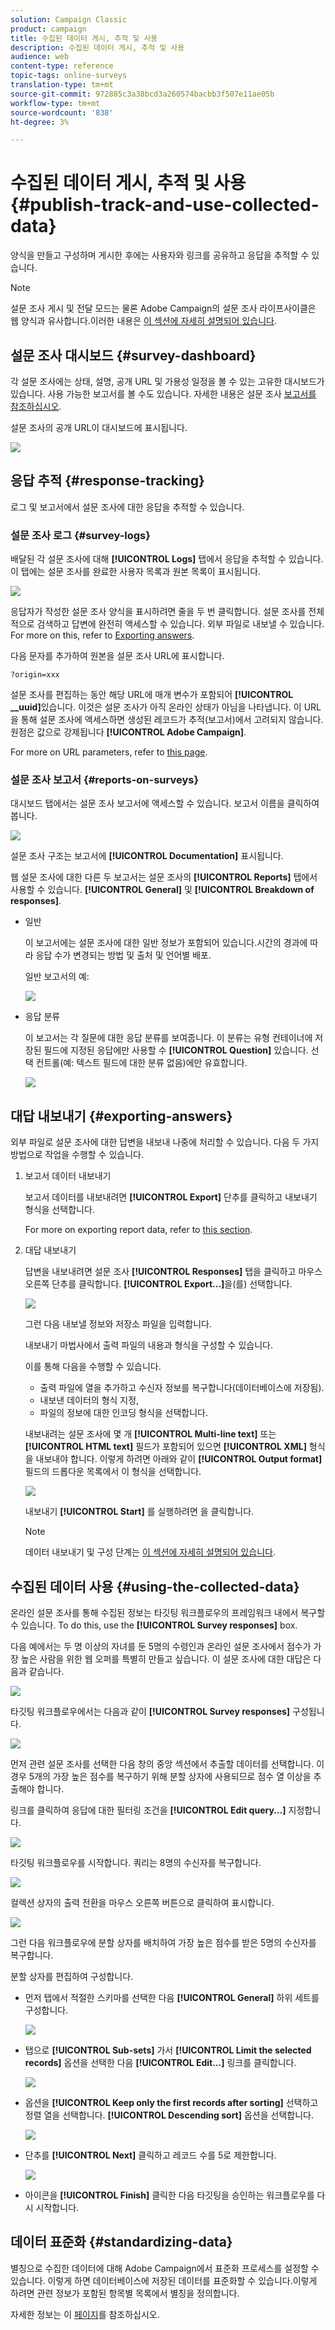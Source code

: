 ```yaml
---
solution: Campaign Classic
product: campaign
title: 수집된 데이터 게시, 추적 및 사용
description: 수집된 데이터 게시, 추적 및 사용
audience: web
content-type: reference
topic-tags: online-surveys
translation-type: tm+mt
source-git-commit: 972885c3a38bcd3a260574bacbb3f507e11ae05b
workflow-type: tm+mt
source-wordcount: '838'
ht-degree: 3%

---
```



# 수집된 데이터 게시, 추적 및 사용{#publish-track-and-use-collected-data}

양식을 만들고 구성하며 게시한 후에는 사용자와 링크를 공유하고 응답을 추적할 수 있습니다.

>[!NOTE]
>
>설문 조사 게시 및 전달 모드는 물론 Adobe Campaign의 설문 조사 라이프사이클은 웹 양식과 유사합니다.이러한 내용은 [이 섹션에 자세히 설명되어 있습니다](../../web/using/about-web-forms.md).

## 설문 조사 대시보드 {#survey-dashboard}

각 설문 조사에는 상태, 설명, 공개 URL 및 가용성 일정을 볼 수 있는 고유한 대시보드가 있습니다. 사용 가능한 보고서를 볼 수도 있습니다. 자세한 내용은 설문 조사 [보고서를 참조하십시오](#reports-on-surveys).

설문 조사의 공개 URL이 대시보드에 표시됩니다.

![](assets/survey_public_url.png)

## 응답 추적 {#response-tracking}

로그 및 보고서에서 설문 조사에 대한 응답을 추적할 수 있습니다.

### 설문 조사 로그 {#survey-logs}

배달된 각 설문 조사에 대해 **[!UICONTROL Logs]** 탭에서 응답을 추적할 수 있습니다. 이 탭에는 설문 조사를 완료한 사용자 목록과 원본 목록이 표시됩니다.

![](assets/s_ncs_admin_survey_logs.png)

응답자가 작성한 설문 조사 양식을 표시하려면 줄을 두 번 클릭합니다. 설문 조사를 전체적으로 검색하고 답변에 완전히 액세스할 수 있습니다. 외부 파일로 내보낼 수 있습니다. For more on this, refer to [Exporting answers](#exporting-answers).

다음 문자를 추가하여 원본을 설문 조사 URL에 표시합니다.

```
?origin=xxx
```

설문 조사를 편집하는 동안 해당 URL에 매개 변수가 포함되어 **[!UICONTROL __uuid]**&#x200B;있습니다. 이것은 설문 조사가 아직 온라인 상태가 아님을 나타냅니다. 이 URL을 통해 설문 조사에 액세스하면 생성된 레코드가 추적(보고서)에서 고려되지 않습니다. 원점은 값으로 강제됩니다 **[!UICONTROL Adobe Campaign]**.

For more on URL parameters, refer to [this page](../../web/using/defining-web-forms-properties.md#form-url-parameters).

### 설문 조사 보고서 {#reports-on-surveys}

대시보드 탭에서는 설문 조사 보고서에 액세스할 수 있습니다. 보고서 이름을 클릭하여 봅니다.

![](assets/s_ncs_admin_survey_report_doc.png)

설문 조사 구조는 보고서에 **[!UICONTROL Documentation]** 표시됩니다.

웹 설문 조사에 대한 다른 두 보고서는 설문 조사의 **[!UICONTROL Reports]** 탭에서 사용할 수 있습니다. **[!UICONTROL General]** 및 **[!UICONTROL Breakdown of responses]**.

* 일반

   이 보고서에는 설문 조사에 대한 일반 정보가 포함되어 있습니다.시간의 경과에 따라 응답 수가 변경되는 방법 및 출처 및 언어별 배포.

   일반 보고서의 예:

   ![](assets/s_ncs_admin_survey_report_0.png)

* 응답 분류

   이 보고서는 각 질문에 대한 응답 분류를 보여줍니다. 이 분류는 유형 컨테이너에 저장된 필드에 지정된 응답에만 사용할 수 **[!UICONTROL Question]** 있습니다. 선택 컨트롤(예: 텍스트 필드에 대한 분류 없음)에만 유효합니다.

   ![](assets/s_ncs_admin_survey_report_2.png)

## 대답 내보내기 {#exporting-answers}

외부 파일로 설문 조사에 대한 답변을 내보내 나중에 처리할 수 있습니다. 다음 두 가지 방법으로 작업을 수행할 수 있습니다.

1. 보고서 데이터 내보내기

   보고서 데이터를 내보내려면 **[!UICONTROL Export]** 단추를 클릭하고 내보내기 형식을 선택합니다.

   For more on exporting report data, refer to [this section](../../reporting/using/about-reports-creation-in-campaign.md).

1. 대답 내보내기

   답변을 내보내려면 설문 조사 **[!UICONTROL Responses]** 탭을 클릭하고 마우스 오른쪽 단추를 클릭합니다. **[!UICONTROL Export...]**&#x200B;을(를) 선택합니다.

   ![](assets/s_ncs_admin_survey_logs_export_menu.png)

   그런 다음 내보낼 정보와 저장소 파일을 입력합니다.

   내보내기 마법사에서 출력 파일의 내용과 형식을 구성할 수 있습니다.

   이를 통해 다음을 수행할 수 있습니다.

   * 출력 파일에 열을 추가하고 수신자 정보를 복구합니다(데이터베이스에 저장됨).
   * 내보낸 데이터의 형식 지정,
   * 파일의 정보에 대한 인코딩 형식을 선택합니다.

   내보내려는 설문 조사에 몇 개 **[!UICONTROL Multi-line text]** 또는 **[!UICONTROL HTML text]** 필드가 포함되어 있으면 **[!UICONTROL XML]** 형식을 내보내야 합니다. 이렇게 하려면 아래와 같이 **[!UICONTROL Output format]** 필드의 드롭다운 목록에서 이 형식을 선택합니다.

   ![](assets/s_ncs_admin_survey_logs_export_xml.png)

   내보내기 **[!UICONTROL Start]** 를 실행하려면 을 클릭합니다.

   >[!NOTE]
   >
   >데이터 내보내기 및 구성 단계는 [이 섹션에 자세히 설명되어 있습니다](../../platform/using/generic-imports-and-exports.md).

## 수집된 데이터 사용 {#using-the-collected-data}

온라인 설문 조사를 통해 수집된 정보는 타깃팅 워크플로우의 프레임워크 내에서 복구할 수 있습니다. To do this, use the **[!UICONTROL Survey responses]** box.

다음 예에서는 두 명 이상의 자녀를 둔 5명의 수령인과 온라인 설문 조사에서 점수가 가장 높은 사람을 위한 웹 오퍼를 특별히 만들고 싶습니다. 이 설문 조사에 대한 대답은 다음과 같습니다.

![](assets/s_ncs_admin_survey_responses_wf_box_4.png)

타깃팅 워크플로우에서는 다음과 같이 **[!UICONTROL Survey responses]** 구성됩니다.

![](assets/s_ncs_admin_survey_responses_wf_box_1.png)

먼저 관련 설문 조사를 선택한 다음 창의 중앙 섹션에서 추출할 데이터를 선택합니다. 이 경우 5개의 가장 높은 점수를 복구하기 위해 분할 상자에 사용되므로 점수 열 이상을 추출해야 합니다.

링크를 클릭하여 응답에 대한 필터링 조건을 **[!UICONTROL Edit query...]** 지정합니다.

![](assets/s_ncs_admin_survey_responses_wf_box_2.png)

타깃팅 워크플로우를 시작합니다. 쿼리는 8명의 수신자를 복구합니다.

![](assets/s_ncs_admin_survey_responses_wf_box_5.png)

컬렉션 상자의 출력 전환을 마우스 오른쪽 버튼으로 클릭하여 표시합니다.

![](assets/s_ncs_admin_survey_responses_wf_box_6.png)

그런 다음 워크플로우에 분할 상자를 배치하여 가장 높은 점수를 받은 5명의 수신자를 복구합니다.

분할 상자를 편집하여 구성합니다.

* 먼저 탭에서 적절한 스키마를 선택한 다음 **[!UICONTROL General]** 하위 세트를 구성합니다.

   ![](assets/s_ncs_admin_survey_responses_wf_box_6b.png)

* 탭으로 **[!UICONTROL Sub-sets]** 가서 **[!UICONTROL Limit the selected records]** 옵션을 선택한 다음 **[!UICONTROL Edit...]** 링크를 클릭합니다.

   ![](assets/s_ncs_admin_survey_responses_wf_box_7.png)

* 옵션을 **[!UICONTROL Keep only the first records after sorting]** 선택하고 정렬 열을 선택합니다. **[!UICONTROL Descending sort]** 옵션을 선택합니다.

   ![](assets/s_ncs_admin_survey_responses_wf_box_8.png)

* 단추를 **[!UICONTROL Next]** 클릭하고 레코드 수를 5로 제한합니다.

   ![](assets/s_ncs_admin_survey_responses_wf_box_9.png)

* 아이콘을 **[!UICONTROL Finish]** 클릭한 다음 타깃팅을 승인하는 워크플로우를 다시 시작합니다.

## 데이터 표준화 {#standardizing-data}

별칭으로 수집한 데이터에 대해 Adobe Campaign에서 표준화 프로세스를 설정할 수 있습니다. 이렇게 하면 데이터베이스에 저장된 데이터를 표준화할 수 있습니다.이렇게 하려면 관련 정보가 포함된 항목별 목록에서 별칭을 정의합니다.

자세한 정보는 이 [페이지](../../platform/using/managing-enumerations.md#about-enumerations)를 참조하십시오.
